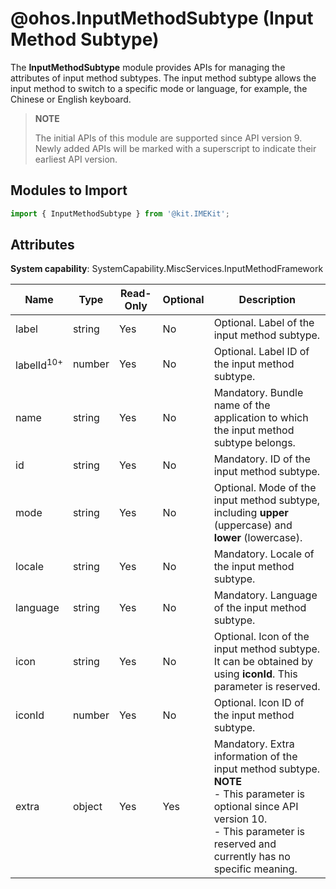# @ohos.InputMethodSubtype (Input Method Subtype)

The **InputMethodSubtype** module provides APIs for managing the attributes of input method subtypes. The input method subtype allows the input method to switch to a specific mode or language, for example, the Chinese or English keyboard.

> **NOTE**
>
>The initial APIs of this module are supported since API version 9. Newly added APIs will be marked with a superscript to indicate their earliest API version.

## Modules to Import

```ts
import { InputMethodSubtype } from '@kit.IMEKit';
```

## Attributes

 

**System capability**: SystemCapability.MiscServices.InputMethodFramework

| Name | Type | Read-Only | Optional | Description |
| -------- | -------- | -------- | -------- | -------- |
| label | string | Yes | No | Optional. Label of the input method subtype. |
| labelId<sup>10+</sup> | number | Yes | No | Optional. Label ID of the input method subtype. |
| name | string | Yes | No | Mandatory. Bundle name of the application to which the input method subtype belongs. |
| id | string | Yes | No | Mandatory. ID of the input method subtype. |
| mode | string | Yes | No | Optional. Mode of the input method subtype, including **upper** (uppercase) and **lower** (lowercase). |
| locale | string | Yes | No | Mandatory. Locale of the input method subtype. |
| language | string | Yes | No | Mandatory. Language of the input method subtype. |
| icon | string | Yes | No | Optional. Icon of the input method subtype. It can be obtained by using **iconId**. This parameter is reserved. |
| iconId | number | Yes | No | Optional. Icon ID of the input method subtype. |
| extra | object | Yes | Yes | Mandatory. Extra information of the input method subtype.<br>**NOTE**<br>- This parameter is optional since API version 10.<br>- This parameter is reserved and currently has no specific meaning. |
